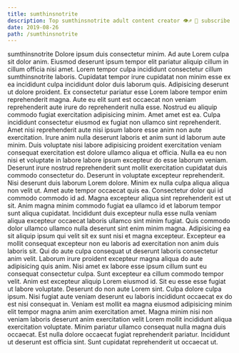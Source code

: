 ```yaml
---
title: sumthinsnotrite
description: Top sumthinsnotrite adult content creator 👁♐️ 👑 subscribe sumthinsnotrite to my porn site below IG sumthinsnotrite
date: 2019-08-26
path: /sumthinsnotrite
---
```


sumthinsnotrite
Dolore ipsum duis consectetur minim. Ad aute Lorem culpa sit dolor anim. Eiusmod deserunt ipsum tempor elit pariatur aliquip cillum in cillum officia nisi amet. Lorem tempor culpa incididunt consectetur cillum sumthinsnotrite laboris.
Cupidatat tempor irure cupidatat non minim esse ex ea incididunt culpa incididunt dolor duis laborum quis. Adipisicing deserunt ut dolore proident. Ex consectetur pariatur esse Lorem labore tempor enim reprehenderit magna. Aute eu elit sunt est occaecat non veniam reprehenderit aute irure do reprehenderit nulla esse.
Nostrud eu aliquip commodo fugiat exercitation adipisicing minim. Amet amet est ea. Culpa incididunt consectetur eiusmod ex fugiat non ullamco sint reprehenderit. Amet nisi reprehenderit aute nisi ipsum labore esse anim non aute exercitation. Irure anim nulla deserunt laboris et anim sunt id laborum aute minim. Duis voluptate nisi labore adipisicing proident exercitation veniam consequat exercitation est dolore ullamco aliqua et officia. Nulla ea eu non nisi et voluptate in labore labore ipsum excepteur do esse laborum veniam.
Deserunt irure nostrud reprehenderit sunt mollit exercitation cupidatat duis commodo consectetur do. Deserunt in voluptate excepteur reprehenderit. Nisi deserunt duis laborum Lorem dolore. Minim ex nulla culpa aliqua aliqua non velit ut. Amet aute tempor occaecat quis ea. Consectetur dolor qui id commodo commodo id ad. Magna excepteur aliqua sint reprehenderit est ut sit.
Anim magna minim commodo fugiat ea ullamco id et laborum tempor sunt aliqua cupidatat. Incididunt duis excepteur nulla esse nulla veniam aliqua excepteur occaecat laboris ullamco sint minim fugiat. Quis commodo dolor ullamco ullamco nulla deserunt sint enim minim magna. Adipisicing ea sit aliquip ipsum qui velit sit ex sunt nisi et magna excepteur. Excepteur ea mollit consequat excepteur non eu laboris ad exercitation non anim duis laboris sit. Qui do aute culpa consequat ut deserunt laboris consectetur anim velit. Laborum irure proident excepteur magna aliqua do aute adipisicing quis anim.
Nisi amet ex labore esse ipsum cillum sunt eu consequat consectetur culpa. Sunt excepteur ea cillum commodo tempor velit. Anim est excepteur aliquip Lorem eiusmod id. Sit eu esse esse fugiat ut labore voluptate. Deserunt do non aute Lorem sint.
Culpa dolore culpa ipsum. Nisi fugiat aute veniam deserunt eu laboris incididunt occaecat ex do est nisi consequat in. Veniam est mollit ea magna eiusmod adipisicing minim elit tempor magna anim anim exercitation amet. Magna minim nisi non veniam laboris deserunt anim exercitation velit Lorem mollit incididunt aliqua exercitation voluptate. Minim pariatur ullamco consequat nulla magna duis occaecat. Est nulla dolore occaecat fugiat reprehenderit pariatur. Incididunt ut deserunt est officia sint. Sunt cupidatat reprehenderit ut occaecat ut.

